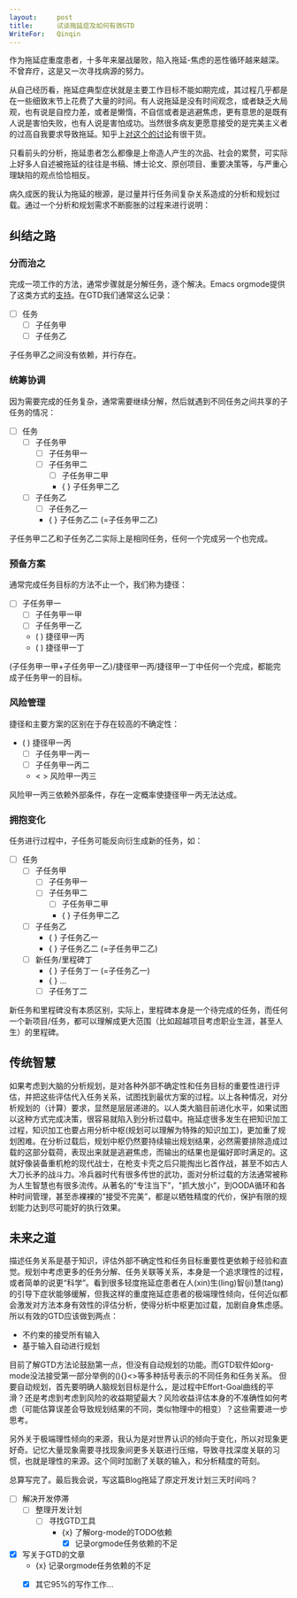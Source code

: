 ```yaml
---
layout:     post
title:      试谈拖延症及如何有效GTD
WriteFor:   Qinqin
---
```


作为拖延症重度患者，十多年来屡战屡败，陷入拖延-焦虑的恶性循环越来越深。
不曾弃疗，这是又一次寻找病源的努力。

从自己经历看，拖延症典型症状就是主要工作目标不能如期完成，其过程几乎都是在一些细致末节上花费了大量的时间。有人说拖延是没有时间观念，或者缺乏大局观，也有说是自控力差，或者是懒惰，不自信或者是逃避焦虑，更有意思的是既有人说是害怕失败，也有人说是害怕成功。当然很多病友更愿意接受的是完美主义者的过高自我要求导致拖延。知乎上[对这个的讨论](http://www.zhihu.com/question/20929126)有很干货。

只看前头的分析，拖延患者怎么都像是上帝造人产生的次品、社会的累赘，可实际上好多人自述被拖延的往往是书稿、博士论文、原创项目、重要决策等，与严重心理缺陷的观点恰恰相反。

病久成医的我认为拖延的根源，是过量并行任务间复杂关系造成的分析和规划过载。通过一个分析和规划需求不断膨胀的过程来进行说明：

## 纠结之路

### 分而治之
完成一项工作的方法，通常步骤就是分解任务，逐个解决。Emacs orgmode提供了这类方式的[支持](http://orgmode.org/manual/TODO-dependencies.html)。在GTD我们通常这么记录：

- [ ] 任务
  - [ ] 子任务甲
  - [ ] 子任务乙

子任务甲乙之间没有依赖，并行存在。

### 统筹协调
因为需要完成的任务复杂，通常需要继续分解，然后就遇到不同任务之间共享的子任务的情况：

- [ ] 任务
  - [ ] 子任务甲
    - [ ] 子任务甲一
	- [ ] 子任务甲二
	  - [ ] 子任务甲二甲
	  - { } 子任务甲二乙
  - [ ] 子任务乙
    - [ ] 子任务乙一
    - { } 子任务乙二 (=子任务甲二乙)

子任务甲二乙和子任务乙二实际上是相同任务，任何一个完成另一个也完成。

### 预备方案
通常完成任务目标的方法不止一个，我们称为捷径：

- [ ] 子任务甲一
  - [ ] 子任务甲一甲
  - [ ] 子任务甲一乙
  - ( ) 捷径甲一丙
  - ( ) 捷径甲一丁

(子任务甲一甲+子任务甲一乙)/捷径甲一丙/捷径甲一丁中任何一个完成，都能完成子任务甲一的目标。

### 风险管理
捷径和主要方案的区别在于存在较高的不确定性：

- ( ) 捷径甲一丙
  - [ ] 子任务甲一丙一
  - [ ] 子任务甲一丙二
  - < > 风险甲一丙三

风险甲一丙三依赖外部条件，存在一定概率使捷径甲一丙无法达成。

### 拥抱变化
任务进行过程中，子任务可能反向衍生成新的任务，如：

- [ ] 任务
  - [ ] 子任务甲
    - [ ] 子任务甲一
	- [ ] 子任务甲二
	  - [ ] 子任务甲二甲
	  - { } 子任务甲二乙
  - [ ] 子任务乙
    - { } 子任务乙一
    - { } 子任务乙二 (=子任务甲二乙)
  - [ ] 新任务/里程碑丁
    - { } 子任务丁一 (=子任务乙一)
	- { } ...
	- [ ] 子任务丁二

新任务和里程碑没有本质区别，实际上，里程碑本身是一个待完成的任务，而任何一个新项目/任务，都可以理解成更大范围（比如超越项目考虑职业生涯，甚至人生）的里程碑。

## 传统智慧
如果考虑到大脑的分析规划，是对各种外部不确定性和任务目标的重要性进行评估，并把这些评估代入任务关系，试图找到最优方案的过程。以上各种情况，对分析规划的（计算）要求，显然是层层递进的。以人类大脑目前进化水平，如果试图以这种方式完成决策，很容易就陷入到分析过载中。拖延症很多发生在把知识加工过程，知识加工也要占用分析中枢(规划可以理解为特殊的知识加工)，更加重了规划困难。在分析过载后，规划中枢仍然要持续输出规划结果，必然需要排除造成过载的这部分载荷，表现出来就是逃避焦虑，而输出的结果也是偏好即时满足的。这就好像装备重机枪的现代战士，在枪支卡壳之后只能掏出匕首作战，甚至不如古人大刀长矛的战斗力。冷兵器时代有很多传世的武功，面对分析过载的方法通常被称为人生智慧也有很多流传。从著名的“专注当下”，"抓大放小”，到OODA循环和各种时间管理，甚至赤裸裸的“接受不完美”，都是以牺牲精度的代价，保护有限的规划能力达到尽可能好的执行效果。


## 未来之道
描述任务关系是基于知识，评估外部不确定性和任务目标重要性更依赖于经验和直觉。规划中考虑更多的任务分解、任务关联等关系，本身是一个追求理性的过程，或者简单的说更“科学”。看到很多轻度拖延症患者在人(xin)生(ling)智(ji)慧(tang)的引导下症状能够缓解，但我这样的重度拖延症患者的极端理性倾向，任何近似都会激发对方法本身有效性的评估分析，使得分析中枢更加过载，加剧自身焦虑感。所以有效的GTD应该做到两点：

* 不约束的接受所有输入
* 基于输入自动进行规划

目前了解GTD方法论鼓励第一点，但没有自动规划的功能。而GTD软件如org-mode没法接受第一部分举例的(){}<>等多种括号表示的不同任务和任务关系。
但要自动规划，首先要明确人脑规划目标是什么，是过程中Effort-Goal曲线的平滑？还是考虑到考虑到风险的收益期望最大？风险收益评估本身的不准确性如何考虑（可能估算误差会导致规划结果的不同，类似物理中的相变）？这些需要进一步思考。

另外关于极端理性倾向的来源，我认为是对世界认识的倾向于变化，所以对现象更好奇。记忆大量现象需要寻找现象间更多关联进行压缩，导致寻找深度关联的习惯，也就是理性的来源。这个同时加剧了关联的输入，和分析精度的苛刻。

总算写完了。最后我会说，写这篇Blog拖延了原定开发计划三天时间吗？

- [ ] 解决开发停滞
  - [ ] 整理开发计划
    - [ ] 寻找GTD工具
	  - {x} 了解org-mode的TODO依赖
        - [x] 记录orgmode任务依赖的不足
- [x] 写关于GTD的文章
  - {x} 记录orgmode任务依赖的不足
  - [x] 其它95%的写作工作...

